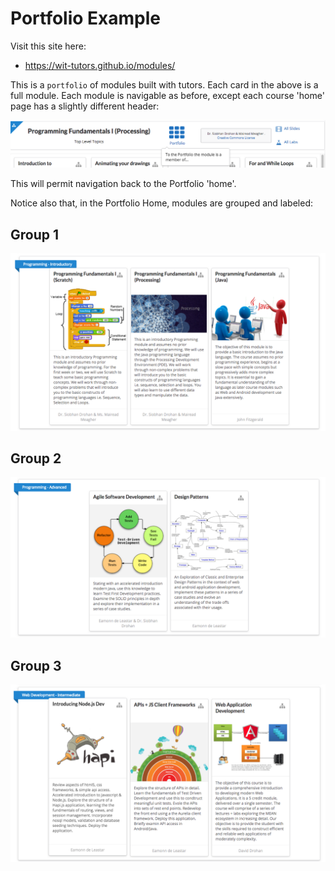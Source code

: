# Portfolio Example

Visit this site here:

- <https://wit-tutors.github.io/modules/>

This is a `portfolio` of modules built with tutors. Each card in the above is a full module. Each module is navigable as before, except each course 'home' page has a slightly different header:

![](img/01.png)

This will permit navigation back to the Portfolio 'home'.

Notice also that, in the Portfolio Home, modules are grouped and labeled:

## Group 1

![](img/02.png)

## Group 2

![](img/03.png)

## Group 3

![](img/04.png)

